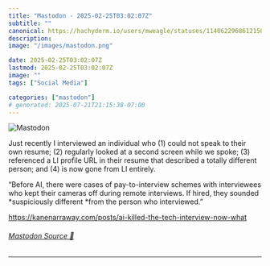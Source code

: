 ```yaml
---
title: "Mastodon - 2025-02-25T03:02:07Z"
subtitle: ""
canonical: https://hachyderm.io/users/mweagle/statuses/114062296861215093
description:
image: "/images/mastodon.png"

date: 2025-02-25T03:02:07Z
lastmod: 2025-02-25T03:02:07Z
image: ""
tags: ["Social Media"]

categories: ["mastodon"]
# generated: 2025-07-21T21:15:38-07:00
---
```

![Mastodon](/images/mastodon.png)

<p>Just recently I interviewed an individual who (1) could not speak to their own resume; (2) regularly looked at a second screen while we spoke; (3) referenced a LI profile URL in their resume that described a totally different person; and (4) is now gone from LI entirely. </p><p>“Before AI, there were cases of pay-to-interview schemes with interviewees who kept their cameras off during remote interviews. If hired, they sounded *suspiciously different *from the person who interviewed.”</p><p><a href="https://kanenarraway.com/posts/ai-killed-the-tech-interview-now-what" target="_blank" rel="nofollow noopener noreferrer" translate="no"><span class="invisible">https://</span><span class="ellipsis">kanenarraway.com/posts/ai-kill</span><span class="invisible">ed-the-tech-interview-now-what</span></a></p>


###### [Mastodon Source 🐘](https://hachyderm.io/@mweagle/114062296861215093)

___
